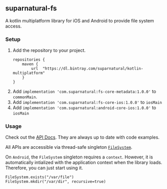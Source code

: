 ## suparnatural-fs

A kotlin multiplatform library for iOS and Android to provide file system access.

### Setup

1. Add the repository to your project. 
    ```
    repositories {
        maven {
            url  "https://dl.bintray.com/suparnatural/kotlin-multiplatform" 
        }
    }
    ``` 
2. Add `implementation 'com.suparnatural:fs-core-metadata:1.0.0'` to `commonMain`.
3. Add `implementation 'com.suparnatural:fs-core-ios:1.0.0'` to `iosMain`
4. Add `implementation 'com.suparnatural:android-core-ios:1.0.0'` to `iosMain`

### Usage

Check out the [API Docs](https://suparngp.github.io/kotlin-multiplatform-projects/fs-core/docs/fs-core/com.suparnatural.core.fs/index.html).
They are always up to date with code examples. 

All APIs are accessible via thread-safe singleton [`FileSystem`](https://suparngp.github.io/kotlin-multiplatform-projects/fs-core/docs/fs-core/com.suparnatural.core.fs/-file-system/index.html).

On `Android`, the `FileSystem` singleton requires a `context`. However, it is automatically intialized with the application context when the library loads. Therefore, you can just start using it.


```
FileSystem.exists("/var/file")
FileSystem.mkdir("/var/dir", recursive=true)
```
